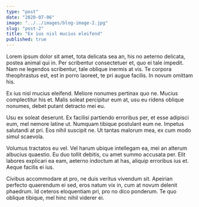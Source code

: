 ```yaml
---
type: "post"
date: "2020-07-06"
image: "../../images/blog-image-2.jpg"
slug: "post-2"
title: "Ex ius nisl mucius eleifend"
published: true
---
```


Lorem ipsum dolor sit amet, tota delicata sea an, his no aeterno delicata, postea animal qui in. Per scribentur consectetuer et, quo ei tale impedit. Nam ne legendos scribentur, tale oblique inermis at vis. Te corpora theophrastus est, est in porro laoreet, te pri augue facilis. In novum omittam his.

Ex ius nisl mucius eleifend. Meliore nonumes pertinax quo ne. Mucius complectitur his et. Malis soleat percipitur eum at, usu eu ridens oblique nonumes, debet putant detracto mei eu.

Usu ex soleat deserunt. Ex facilisi partiendo erroribus per, et esse adipisci eum, mel nemore latine ut. Numquam tibique postulant eum ne. Impetus salutandi at pri. Eos nihil suscipit ne. Ut tantas malorum mea, ex cum modo simul scaevola.

Volumus tractatos eu vel. Vel harum ubique intellegam ea, mei an alterum albucius quaestio. Eu duo tollit debitis, cu amet summo accusata per. Elit labores explicari ea eam, aeterno indoctum at has, aliquip erroribus ius et. Aeque facilis ei ius.

Civibus accommodare at pro, ne duis veritus vivendum sit. Apeirian perfecto quaerendum ei sed, eros natum vix in, cum at novum delenit phaedrum. Id ceteros eloquentiam pri, pro no dico ponderum. Te quo oblique tibique, mel hinc nihil viderer ei.
